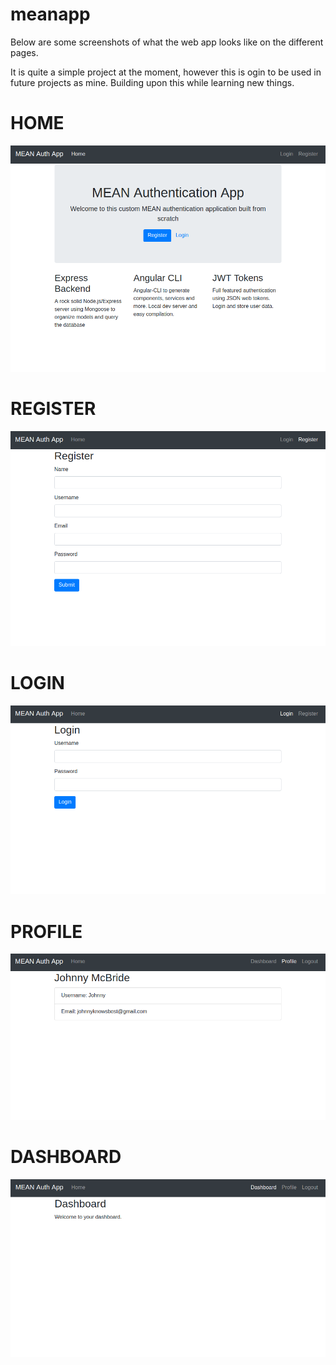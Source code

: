 # meanapp
Below are some screenshots of what the web app looks like on the different pages.

It is quite a simple project at the moment, however this is ogin to be used in future projects as mine. Building upon this while learning new things.

# HOME
![homepage](docs/homepage.png)

# REGISTER
![register](docs/register.png)

# LOGIN
![login](docs/login.png)

# PROFILE
![profile](docs/profile.png)

# DASHBOARD
![dashboard](docs/dashboard.png)
